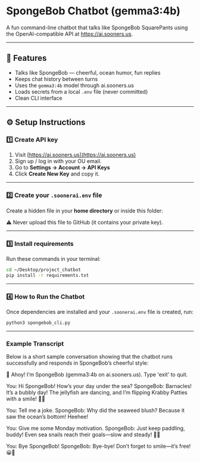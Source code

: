 # SpongeBob Chatbot (gemma3:4b)

A fun command-line chatbot that talks like SpongeBob SquarePants using the OpenAI-compatible API at https://ai.sooners.us.

---

## 🧠 Features

- Talks like SpongeBob — cheerful, ocean humor, fun replies
- Keeps chat history between turns
- Uses the `gemma3:4b` model through ai.sooners.us
- Loads secrets from a local `.env` file (never committed)
- Clean CLI interface

---

## ⚙️ Setup Instructions

### 1️⃣ Create API key

1. Visit [https://ai.sooners.us](https://ai.sooners.us)
2. Sign up / log in with your OU email.
3. Go to **Settings → Account → API Keys**
4. Click **Create New Key** and copy it.

---

### 2️⃣ Create your `.soonerai.env` file

Create a hidden file in your **home directory** or inside this folder:

⚠️ Never upload this file to GitHub (it contains your private key).

---

### 3️⃣ Install requirements

Run these commands in your terminal:

````bash
cd ~/Desktop/project_chatbot
pip install -r requirements.txt
````
---

### 4️⃣ How to Run the Chatbot

Once dependencies are installed and your `.soonerai.env` file is created, run:

```bash
python3 spongebob_cli.py
```
---

### Example Transcript

Below is a short sample conversation showing that the chatbot runs successfully and responds in SpongeBob’s cheerful style:

🌊 Ahoy! I’m SpongeBob (gemma3:4b on ai.sooners.us). Type 'exit' to quit.

You: Hi SpongeBob! How’s your day under the sea?
SpongeBob: Barnacles! It’s a bubbly day! The jellyfish are dancing, and I’m flipping Krabby Patties with a smile! 🍔🌊

You: Tell me a joke.
SpongeBob: Why did the seaweed blush? Because it saw the ocean’s bottom! Heehee!

You: Give me some Monday motivation.
SpongeBob: Just keep paddling, buddy! Even sea snails reach their goals—slow and steady! 🐌✨

You: Bye SpongeBob!
SpongeBob: Bye-bye! Don’t forget to smile—it’s free! 😀🌊

